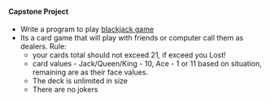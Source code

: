 #### Capstone Project
- Write a program to play [blackjack game](https://en.wikipedia.org/wiki/Blackjack)
- Its a card game that will play with friends or computer call them as dealers.
 Rule:
  - your cards total should not exceed 21, if exceed you Lost!
  - card values - Jack/Queen/King - 10, Ace - 1 or 11 based on situation, remaining are as their face values.
  - The deck is unlimited in size
  - There are no jokers

